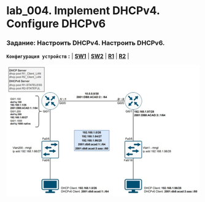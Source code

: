 # lab_004. Implement DHCPv4. Configure DHCPv6

###  Задание: Настроить DHCPv4. Настроить DHCPv6.

**`Конфигурация устройств` :**   | **[SW1](config/SW1)** | **[SW2](config/SW2)** | **[R1](config/R1)** | **[R2](config/R2)** |

![](https://github.com/gerasev1992/otus_NEP_24-25/blob/main/labs/lab004/img/lab004_scheme.jpg)
